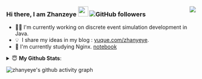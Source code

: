 ### Hi there, I am Zhanzeye  <img src="https://user-images.githubusercontent.com/5679180/79618120-0daffb80-80be-11ea-819e-d2b0fa904d07.gif" width="27px"> ![GitHub followers](https://img.shields.io/github/followers/zhanyeye?label=Follow&style=social)   <img align="right" src="https://visitor-badge.laobi.icu//badge?page_id=zhanyeye" /> 

- 👨‍💻 I'm currently working on discrete event simulation development in Java.
- 💡 &nbsp;I share my ideas in my blog : [yuque.com/zhanyeye](https://www.yuque.com/zhanyeye).
- 🔭 I'm currently studying Nginx. [notebook](https://www.yuque.com/zhanyeye/devops/mufagq)


<details>
 <summary> 😇 <b>My Github Stats</b>: </summary>
 <br/>
 
  <img align="center" height="130px" src="https://github-readme-stats.vercel.app/api?username=zhanyeye&count_private=true&hide=issues&line_height=24" />
  <img align="center" height="130px" src="https://github-readme-stats.vercel.app/api/top-langs/?username=zhanyeye&layout=compact" />
 
</details>

![zhanyeye's github activity graph](https://activity-graph-me.herokuapp.com/graph?username=zhanyeye&bg_color=fffff0&color=708090&point=24292e&area=true&hide_border=true)

<!-- <img align="center" height="160px" src="https://raw.githubusercontent.com/zhanyeye/zhanyeye/output/github-contribution-grid-snake.svg" /> -->
<!-- ![github-contribution-grid-snake](https://raw.githubusercontent.com/zhanyeye/zhanyeye/output/github-contribution-grid-snake.svg) -->


<!--
[![zhanyeye's github stats](https://github-readme-stats.vercel.app/api?username=zhanyeye)](https://github.com/zhanyeye)
**zhanyeye/zhanyeye** is a ✨ _special_ ✨ repository because its `README.md` (this file) appears on your GitHub profile.

Here are some ideas to get you started:

- 🔭 I’m currently working on ...
- 🌱 I’m currently learning ...
- 👯 I’m looking to collaborate on ...
- 🤔 I’m looking for help with ...
- 💬 Ask me about ...
- 📫 How to reach me: ...
- 😄 Pronouns: ...
- ⚡ Fun fact: ...
-->
